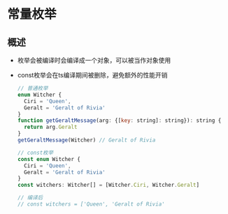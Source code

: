 # 常量枚举

## 概述

- 枚举会被编译时会编译成一个对象，可以被当作对象使用

- const枚举会在ts编译期间被删除，避免额外的性能开销

  ```js
  // 普通枚举
  enum Witcher {
    Ciri = 'Queen',
    Geralt = 'Geralt of Rivia'
  }
  function getGeraltMessage(arg: {[key: string]: string}): string {
    return arg.Geralt
  }
  getGeraltMessage(Witcher) // Geralt of Rivia
  ```

  ```js
  // const枚举
  const enum Witcher {
    Ciri = 'Queen',
    Geralt = 'Geralt of Rivia'
  }
  const witchers: Witcher[] = [Witcher.Ciri, Witcher.Geralt]

  // 编译后
  // const witchers = ['Queen', 'Geralt of Rivia'
  ```

